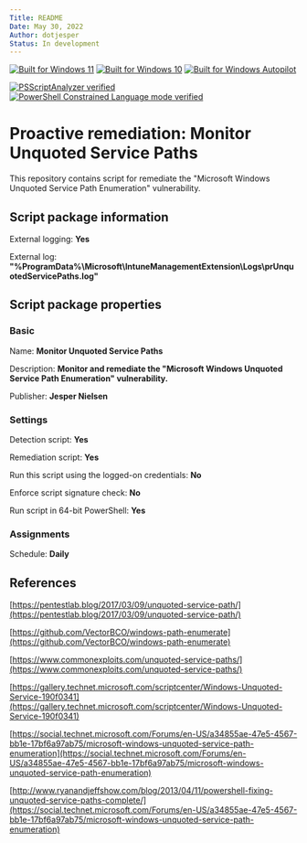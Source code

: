 ```yaml
---
Title: README
Date: May 30, 2022
Author: dotjesper
Status: In development
---
```


[![Built for Windows 11](https://img.shields.io/badge/Built%20for%20Windows%2011-Yes-blue?style=flat)](https://windows.com/ "Built for Windows 11")
[![Built for Windows 10](https://img.shields.io/badge/Built%20for%20Windows%2010-Yes-blue?style=flat)](https://windows.com/ "Built for Windows 10")
[![Built for Windows Autopilot](https://img.shields.io/badge/Built%20for%20Windows%20Autopilot-Yes-blue?style=flat)](https://docs.microsoft.com/en-us/mem/autopilot/windows-autopilot/ "Windows Autopilot")

[![PSScriptAnalyzer verified](https://img.shields.io/badge/PowerShell%20Script%20Analyzer%20verified-No-green?style=flat)](https://docs.microsoft.com/en-us/powershell/module/psscriptanalyzer/ "PowerShell Script Analyzer")
[![PowerShell Constrained Language mode verified](https://img.shields.io/badge/PowerShell%20Constrained%20Language%20mode%20verified-No-green?style=flat)](https://docs.microsoft.com/en-us/powershell/module/microsoft.powershell.core/about/about_language_modes/ "PowerShell Language mode")

# Proactive remediation: Monitor Unquoted Service Paths

This repository contains script for remediate the "Microsoft Windows Unquoted Service Path Enumeration" vulnerability.

## Script package information

External logging: **Yes**

External log: **"%ProgramData%\Microsoft\IntuneManagementExtension\Logs\prUnquotedServicePaths.log"**

## Script package properties

### Basic

Name: **Monitor Unquoted Service Paths**

Description: **Monitor and remediate the "Microsoft Windows Unquoted Service Path Enumeration" vulnerability.**

Publisher: **Jesper Nielsen**

### Settings

Detection script: **Yes**

Remediation script: **Yes**

Run this script using the logged-on credentials: **No**

Enforce script signature check: **No**

Run script in 64-bit PowerShell: **Yes**

### Assignments

Schedule: **Daily**

## References

[https://pentestlab.blog/2017/03/09/unquoted-service-path/](https://pentestlab.blog/2017/03/09/unquoted-service-path/)

[https://github.com/VectorBCO/windows-path-enumerate](https://github.com/VectorBCO/windows-path-enumerate)

[https://www.commonexploits.com/unquoted-service-paths/](https://www.commonexploits.com/unquoted-service-paths/)

[https://gallery.technet.microsoft.com/scriptcenter/Windows-Unquoted-Service-190f0341](https://gallery.technet.microsoft.com/scriptcenter/Windows-Unquoted-Service-190f0341)

[https://social.technet.microsoft.com/Forums/en-US/a34855ae-47e5-4567-bb1e-17bf6a97ab75/microsoft-windows-unquoted-service-path-enumeration](https://social.technet.microsoft.com/Forums/en-US/a34855ae-47e5-4567-bb1e-17bf6a97ab75/microsoft-windows-unquoted-service-path-enumeration)

[http://www.ryanandjeffshow.com/blog/2013/04/11/powershell-fixing-unquoted-service-paths-complete/](https://social.technet.microsoft.com/Forums/en-US/a34855ae-47e5-4567-bb1e-17bf6a97ab75/microsoft-windows-unquoted-service-path-enumeration)